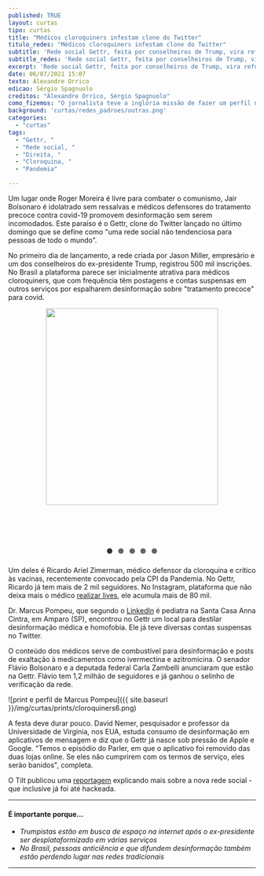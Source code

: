 ```yaml
---
published: TRUE
layout: curtas
tipo: curtas
title: "Médicos cloroquiners infestam clone do Twitter"
titulo_redes: "Médicos cloroquiners infestam clone do Twitter"
subtitle: 'Rede social Gettr, feita por conselheiros de Trump, vira refúgio para extrema-direita e defensores do tratamento precoce'
subtitle_redes: 'Rede social Gettr, feita por conselheiros de Trump, vira refúgio para extrema-direita e defensores do tratamento precoce'
excerpt: 'Rede social Gettr, feita por conselheiros de Trump, vira refúgio para extrema-direita e defensores do tratamento precoce'
date: 06/07/2021 15:07
texto: Alexandre Orrico
edicao: Sérgio Spagnuolo
creditos: "Alexandre Orrico, Sérgio Spagnuolo"
como_fizemos: "O jornalista teve a inglória missão de fazer um perfil no app e ficar buscando esses médicos."
background: 'curtas/redes_padroes/outras.png'
categories:
  - "curtas"
tags:
  - "Gettr, "
  - "Rede social, "
  - "Direita, "
  - "Cloroquina, "
  - "Pandemia"

---
```


<style>
/** Begin Slide Iamge Gallery **/

.slides {
    padding: 0;
    width: 350px;
    min-height: 510px;
    display: block;
    margin: 0 auto;
    position: relative;
}

.slides * {
    user-select: none;
    -ms-user-select: none;
    -moz-user-select: none;
    -khtml-user-select: none;
    -webkit-user-select: none;
    -webkit-touch-callout: none;
}

.slides input { display: none; }

.slide-container { display: block; }

.slide {
    top: 0;
    opacity: 0;
    width: 350px;
    height: 400px;
    display: block;
    position: absolute;

    transform: scale(0);

    transition: all .7s ease-in-out;
}

.slide img {
    width: 100%;
/**    height: 100%; **/
}

.nav label {
    width: 50px;
    height: 100%;
    display: none;
    position: absolute;

	  opacity: 0;
    z-index: 9;
    cursor: pointer;

    transition: opacity .2s;

    color: #FFF;
    font-size: 156pt;
    text-align: center;
    line-height: 350px;
    font-family: "Varela Round", sans-serif;
    background-color: rgba(255, 255, 255, .3);
    text-shadow: 0px 0px 15px rgb(119, 119, 119);
}

.slide:hover + .nav label { opacity: 0.5; }

.nav label:hover { opacity: 1; }

.nav .next { right: 0; }

input:checked + .slide-container  .slide {
    opacity: 1;

    transform: scale(1);

    transition: opacity 1s ease-in-out;
}

input:checked + .slide-container .nav label { display: block; }

.nav-dots {
	width: 100%;
	bottom: 9px;
	height: 11px;
	display: block;
	position: absolute;
	text-align: center;
}

.nav-dots .nav-dot {
	top: -5px;
	width: 11px;
	height: 11px;
	margin: 0 4px;
	position: relative;
	border-radius: 100%;
	display: inline-block;
	background-color: rgba(0, 0, 0, 0.6);
}

.nav-dots .nav-dot:hover {
	cursor: pointer;
	background-color: rgba(0, 0, 0, 0.8);
}

input#img-1:checked ~ .nav-dots label#img-dot-1,
input#img-2:checked ~ .nav-dots label#img-dot-2,
input#img-3:checked ~ .nav-dots label#img-dot-3,
input#img-4:checked ~ .nav-dots label#img-dot-4,
input#img-5:checked ~ .nav-dots label#img-dot-5,
input#img-6:checked ~ .nav-dots label#img-dot-6 {
	background: rgba(0, 0, 0, 0.8);
}

/** End Slide Iamge Gallery **/
</style>

Um lugar onde Roger Moreira é livre para combater o comunismo, Jair Bolsonaro é idolatrado sem ressalvas e médicos defensores do tratamento precoce contra covid-19 promovem desinformação sem serem incomodados. Este paraíso é o Gettr, clone do Twitter lançado no último domingo que se define como "uma rede social não tendenciosa para pessoas de todo o mundo”.

No primeiro dia de lançamento, a rede criada por Jason Miller, empresário e um dos conselheiros do ex-presidente Trump, registrou 500 mil inscrições. No Brasil a plataforma parece ser inicialmente atrativa para médicos cloroquiners, que com frequência têm postagens e contas suspensas em outros serviços por espalharem desinformação sobre "tratamento precoce" para covid.

<!-- Begin Slide Image gallery -->

 <ul class="slides">
   <input type="radio" name="radio-btn" id="img-1" checked />
   <li class="slide-container">
   <div class="slide">
     <img src="{{ site.baseurl }}/img/curtas/prints/cloroquiners4.jpg" />
       </div>
   <div class="nav">
     <label for="img-6" class="prev">&#x2039;</label>
     <label for="img-2" class="next">&#x203a;</label>
   </div>
   </li>

   <input type="radio" name="radio-btn" id="img-2" />
   <li class="slide-container">
       <div class="slide">
         <img src="{{ site.baseurl }}/img/curtas/prints/cloroquiners1.jpg" />
       </div>
   <div class="nav">
     <label for="img-1" class="prev">&#x2039;</label>
     <label for="img-3" class="next">&#x203a;</label>
   </div>
   </li>

   <input type="radio" name="radio-btn" id="img-3" />
   <li class="slide-container">
       <div class="slide">
         <img src="{{ site.baseurl }}/img/curtas/prints/cloroquiners2.jpg" />
       </div>
   <div class="nav">
     <label for="img-2" class="prev">&#x2039;</label>
     <label for="img-4" class="next">&#x203a;</label>
   </div>
   </li>

   <input type="radio" name="radio-btn" id="img-4" />
   <li class="slide-container">
       <div class="slide">
         <img src="{{ site.baseurl }}/img/curtas/prints/cloroquiners3.jpg" />
       </div>
   <div class="nav">
     <label for="img-3" class="prev">&#x2039;</label>
     <label for="img-5" class="next">&#x203a;</label>
   </div>
   </li>
   <input type="radio" name="radio-btn" id="img-5" />
   <li class="slide-container">
       <div class="slide">
         <img src="{{ site.baseurl }}/img/curtas/prints/cloroquiners5.jpg" />
       </div>
   <div class="nav">
     <label for="img-4" class="prev">&#x2039;</label>
     <label for="img-6" class="next">&#x203a;</label>
   </div>
   </li>



   <li class="nav-dots">
     <label for="img-1" class="nav-dot" id="img-dot-1"></label>
     <label for="img-2" class="nav-dot" id="img-dot-2"></label>
     <label for="img-3" class="nav-dot" id="img-dot-3"></label>
     <label for="img-4" class="nav-dot" id="img-dot-4"></label>
     <label for="img-4" class="nav-dot" id="img-dot-5"></label>
   </li>
</ul>

<!-- End Slide Image gallery -->
Um deles é Ricardo Ariel Zimerman, médico defensor da cloroquina e crítico às vacinas, recentemente convocado pela CPI da Pandemia. No Gettr, Ricardo já tem mais de 2 mil seguidores. No Instagram, plataforma que não deixa mais o médico [realizar lives](https://www.instagram.com/p/CQ6JAITN7IQ/?utm_medium=copy_link), ele acumula mais de 80 mil.

Dr. Marcus Pompeu, que segundo o [LinkedIn](https://www.linkedin.com/in/marcus-pompeu-69742269/?originalSubdomain=br) é pediatra na Santa Casa Anna Cintra, em Amparo (SP), encontrou no Gettr um local para destilar desinformação médica e homofobia. Ele já teve diversas contas suspensas no Twitter. 

O conteúdo dos médicos serve de combustível para desinformação e posts de exaltação à medicamentos como ivermectina e azitromicina. O senador Flávio Bolsonaro e a deputada federal Carla Zambelli anunciaram que estão na Gettr. Flávio tem 1,2 milhão de seguidores e já ganhou o selinho de verificação da rede.  

![print e perfil de Marcus Pompeu]({{ site.baseurl }}/img/curtas/prints/cloroquiners6.png)

A festa deve durar pouco. David Nemer, pesquisador e professor da Universidade de Virgínia, nos EUA, estuda consumo de desinformação em aplicativos de mensagem e diz que o Gettr já nasce sob pressão de Apple e Google. "Temos o episódio do Parler, em que o aplicativo foi removido das duas lojas online. Se eles não cumprirem com os termos de serviço, eles serão banidos", completa.

O Tilt publicou uma [reportagem](https://www.uol.com.br/tilt/noticias/redacao/2021/07/05/o-que-e-gettr-a-nova-rede-social-pro-trump.htm) explicando mais sobre a nova rede social - que inclusive já foi até hackeada.

---

#### É importante porque...

- *Trumpistas estão em busca de espaço na internet após o ex-presidente ser desplataformizado em várias serviços*
- *No Brasil, pessoas anticiência e que difundem desinformação também estão perdendo lugar nas redes tradicionais*

---
